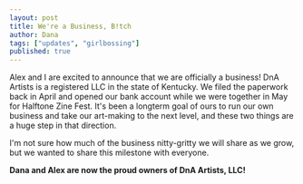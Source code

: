 ```yaml
---
layout: post
title: We're a Business, B!tch
author: Dana
tags: ["updates", "girlbossing"]
published: true
---
```


Alex and I are excited to announce that we are officially a business! DnA Artists is a registered LLC in the state of Kentucky. We filed the paperwork back in April and opened our bank account while we were together in May for Halftone Zine Fest. It's been a longterm goal of ours to run our own business and take our art-making to the next level, and these two things are a huge step in that direction.

I'm not sure how much of the business nitty-gritty we will share as we grow, but we wanted to share this milestone with everyone.

**Dana and Alex are now the proud owners of DnA Artists, LLC!**

<!--more-->

